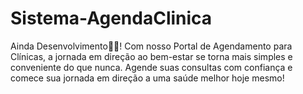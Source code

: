 # Sistema-AgendaClinica
Ainda Desenvolvimento🤰🏽! Com nosso Portal de Agendamento para Clínicas, a jornada em direção ao bem-estar se torna mais simples e conveniente do que nunca. Agende suas consultas com confiança e comece sua jornada em direção a uma saúde melhor hoje mesmo!
